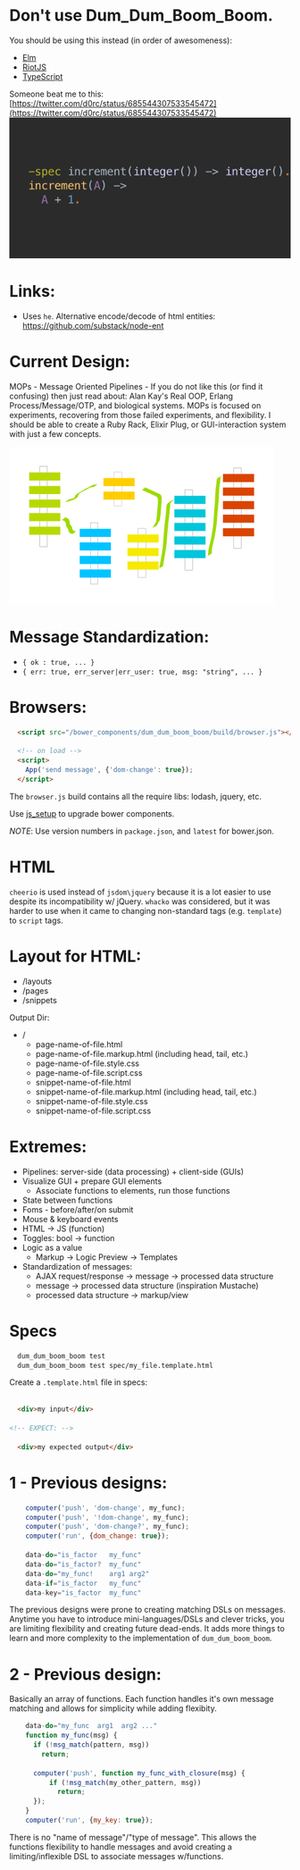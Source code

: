
Don't use Dum\_Dum\_Boom\_Boom.
=================================

You should be using this instead (in order of awesomeness):
  * [Elm](http://elm-lang.org)
  * [RiotJS](https://muut.com/riotjs/)
  * [TypeScript](http://www.typescriptlang.org/)

Someone beat me to this: [https://twitter.com/d0rc/status/685544307533545472](https://twitter.com/d0rc/status/685544307533545472)
    ![Example in erlang](./docs/CYJSUDfWcAU9dVQ.png?raw=true)

Links:
=====
* Uses `he`. Alternative encode/decode of html entities: https://github.com/substack/node-ent

Current Design:
=================

MOPs - Message Oriented Pipelines - If you do not like this (or find
    it confusing) then just read about: 
Alan Kay's Real OOP, Erlang Process/Message/OTP, and biological systems.
MOPs is focused on experiments, recovering from those failed experiments,
     and flexibility. I should be able to create a Ruby Rack, Elixir Plug,
     or GUI-interaction system with just a few concepts.

![Message Oriented Pipelines](./docs/MOPs.png?raw=true)

Message Standardization:
=======================

* `{ ok : true, ... }`
* `{ err: true, err_server|err_user: true, msg: "string", ... }`

Browsers:
========================

```html
  <script src="/bower_components/dum_dum_boom_boom/build/browser.js"></script>

  <!-- on load -->
  <script>
    App('send message', {'dom-change': true});
  </script>
```

The `browser.js` build contains all the require libs: lodash, jquery, etc.

Use [js_setup](https://github.com/da99/js_setup) to upgrade bower components.

*NOTE*: Use version numbers in `package.json`, and `latest` for bower.json.


HTML
==============

`cheerio` is used instead of `jsdom\jquery` because it is a lot
easier to use despite its incompatibility w/ jQuery.
`whacko` was considered, but it was harder to use when it came to
changing non-standard tags (e.g. `template`) to `script` tags.

Layout for HTML:
========

* /layouts
* /pages
* /snippets

Output Dir:
* /
  * page-name-of-file.html
  * page-name-of-file.markup.html (including head, tail, etc.)
  * page-name-of-file.style.css
  * page-name-of-file.script.css
  * snippet-name-of-file.html
  * snippet-name-of-file.markup.html (including head, tail, etc.)
  * snippet-name-of-file.style.css
  * snippet-name-of-file.script.css

Extremes:
=========

* Pipelines: server-side (data processing) + client-side (GUIs)
* Visualize GUI + prepare GUI elements
  * Associate functions to elements, run those functions
* State between functions
* Foms - before/after/on submit
* Mouse & keyboard events
* HTML -> JS (function)
* Toggles: bool -> function
* Logic as a value
  * Markup -> Logic Preview -> Templates
* Standardization of messages:
  * AJAX request/response -> message -> processed data structure
  * message -> processed data structure (inspiration Mustache)
  * processed data structure -> markup/view

Specs
=====

```bash
  dum_dum_boom_boom test
  dum_dum_boom_boom test spec/my_file.template.html
```

Create a `.template.html` file in specs:
```html

  <div>my input</div>

<!-- EXPECT: -->

  <div>my expected output</div>

```

1 - Previous designs:
==================
```javascript
    computer('push', 'dom-change', my_func);
    computer('push', '!dom-change', my_func);
    computer('push', 'dom-change?', my_func);
    computer('run', {dom_change: true});

    data-do="is_factor   my_func"
    data-do="is_factor?  my_func"
    data-do="my_func!    arg1 arg2"
    data-if="is_factor   my_func"
    data-key="is_factor  my_func"
```

The previous designs were prone to creating matching DSLs on messages.
Anytime you have to introduce mini-languages/DSLs and clever tricks, you are limiting
flexibility and creating future dead-ends. It adds more things to learn and more complexity
to the implementation of `dum_dum_boom_boom`.


2 - Previous design:
==============
Basically an array of functions. Each function
handles it's own message matching and allows for simplicity while adding flexibity.

```javascript
    data-do="my_func  arg1  arg2 ..."
    function my_func(msg) {
      if (!msg_match(pattern, msg))
        return;

      computer('push', function my_func_with_closure(msg) {
          if (!msg_match(my_other_pattern, msg))
            return;
      });
    }
    computer('run', {my_key: true});
```

There is no "name of message"/"type of message". This allows the functions
flexibility to handle messages and avoid creating a limiting/inflexible
DSL to associate messages w/functions.



